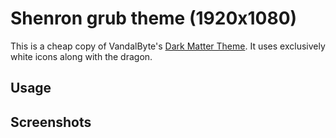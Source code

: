 # Shenron grub theme (1920x1080)

This is a cheap copy of VandalByte's [Dark Matter Theme](https://gitlab.com/VandalByte/darkmatter-grub-theme).
It uses exclusively white icons along with the dragon.

## Usage

## Screenshots
